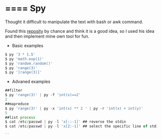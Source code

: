 ====
Spy
====

Thought it difficult to manipulate the text with bash or awk command.

Found this [reposity](https://github.com/Russell91/pythonpy) by chance and think it is a good idea, so I used his idea and then implement mine own tool for fun.

* Basic examples

```js
$ py '3 * 1.5' 
$ py 'math.exp(1)'
$ py 'random.random()'
$ py 'range(3)'
$ py '[range(3)]'
```

* Advaned examples

```js
##filter
$ py 'range(3)' | py -f 'int(x)==2'
2
##mapreduce
$ py 'range(3)' | py -x 'int(x) ** 2 ' | py -r 'int(x) + int(y)'
5
##list process
$ cat /etc/passwd | py -l 'x[::-1]' ## reverse the stdin
$ cat /etc/passwd | py -l 'x[2:-1]' ## select the specific line of stdin

``
